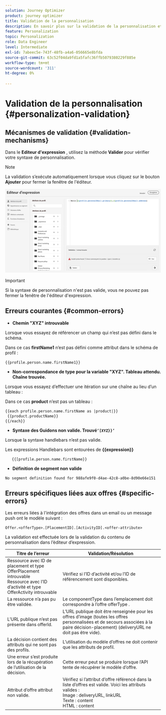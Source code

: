 ```yaml
---
solution: Journey Optimizer
product: journey optimizer
title: Validation de la personnalisation
description: En savoir plus sur la validation de la personnalisation et comment résoudre les problèmes.
feature: Personalization
topic: Personalization
role: Data Engineer
level: Intermediate
exl-id: 7abeec5e-743f-48fb-a4a6-056665e8bfda
source-git-commit: 63c52f04da9fd1a5fafc36ffb5079380229f885e
workflow-type: tm+mt
source-wordcount: '311'
ht-degree: 0%

---
```


# Validation de la personnalisation {#personalization-validation}

## Mécanismes de validation {#validation-mechanisms}

Dans le **Editeur d&#39;expression** , utilisez la méthode **Valider** pour vérifier votre syntaxe de personnalisation.

>[!NOTE]
> La validation s’exécute automatiquement lorsque vous cliquez sur le bouton **Ajouter** pour fermer la fenêtre de l&#39;éditeur.

![](assets/perso_validation1.png)

>[!IMPORTANT]
> Si la syntaxe de personnalisation n&#39;est pas valide, vous ne pouvez pas fermer la fenêtre de l&#39;éditeur d&#39;expression.

## Erreurs courantes {#common-errors}

* **Chemin &quot;XYZ&quot; introuvable**

Lorsque vous essayez de référencer un champ qui n’est pas défini dans le schéma.

Dans ce cas **firstName1** n’est pas défini comme attribut dans le schéma de profil :

```
{{profile.person.name.firstName1}}
```

* **Non-correspondance de type pour la variable &quot;XYZ&quot;. Tableau attendu. Chaîne trouvée.**

Lorsque vous essayez d’effectuer une itération sur une chaîne au lieu d’un tableau :

Dans ce cas **product** n’est pas un tableau :

```
{{each profile.person.name.firstName as |product|}}
 {{product.productName}}
{{/each}}
```

* **Syntaxe des Guidons non valide. Trouvé`‘[XYZ}}’`**

Lorsque la syntaxe handlebars n’est pas valide.

Les expressions Handlebars sont entourées de **{{expression}}**

```
   {{[profile.person.name.firstName}}
```

* **Définition de segment non valide**

```
No segment definition found for 988afe9f0-d4ae-42c8-a0be-8d90e66e151
```

## Erreurs spécifiques liées aux offres {#specific-errors}

Les erreurs liées à l&#39;intégration des offres dans un email ou un message push ont le modèle suivant :

```
Offer.<offerType>.[PlacementID].[ActivityID].<offer-attribute>
```

La validation est effectuée lors de la validation du contenu de personnalisation dans l’éditeur d’expression.

<table> 
 <thead> 
  <tr> 
   <th> Titre de l’erreur<br /> </th> 
   <th> Validation/Résolution <br /> </th> 
  </tr> 
 </thead> 
 <tbody> 
  <tr> 
   <td>Ressource avec ID de placement et type OfferPlacement introuvable <br/>
Ressource avec l’ID d’activité et type OfferActivity introuvable<br/></td> 
   <td>Vérifiez si l’ID d’activité et/ou l’ID de référencement sont disponibles.</td> 
  </tr> 
   <tr> 
   <td>La ressource n’a pas pu être validée.</td> 
   <td>Le componentType dans l’emplacement doit correspondre à l’offre offerType .</td> 
  </tr> 
   <tr> 
   <td>L’URL publique n’est pas présente dans offerId.</td> 
   <td>L’URL publique doit être renseignée pour les offres d’image (toutes les offres personnalisées et de secours associées à la paire décision-placement) (deliveryURL ne doit pas être vide).</td> 
  </tr> 
  <tr> 
   <td>La décision contient des attributs qui ne sont pas des profils.</td> 
   <td>L’utilisation du modèle d’offres ne doit contenir que les attributs de profil.</td> 
  </tr> 
  <tr> 
   <td>Une erreur s’est produite lors de la récupération de l’utilisation de la décision.</td> 
   <td>Cette erreur peut se produire lorsque l’API tente de récupérer le modèle d’offre.</td> 
  </tr>
  <tr> 
   <td>Attribut d’offre attribut non valide.</td> 
   <td>Vérifiez si l’attribut d’offre référencé dans la liste d’offres est valide. Voici les attributs valides : <br/>
Image : deliveryURL, linkURL<br/>
Texte : content<br/>
HTML : content<br/></td> 
  </tr> 
 </tbody> 
</table>
